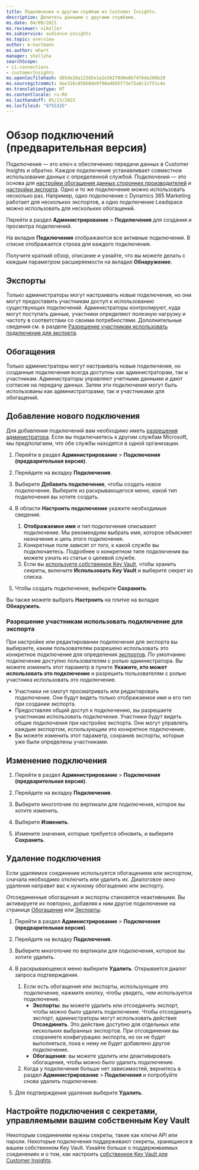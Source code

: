 ```yaml
---
title: Подключения к другим службам из Customer Insights.
description: Делитесь данными с другими службами.
ms.date: 04/09/2021
ms.reviewer: nikeller
ms.subservice: audience-insights
ms.topic: overview
author: m-hartmann
ms.author: mhart
manager: shellyha
searchScope:
- ci-connections
- customerInsights
ms.openlocfilehash: d85de28a12565e1a2e36278d0e8b74f6de286b20
ms.sourcegitcommit: 4ae316c856b8de0f08a4605f73e75a8c2cf51c4e
ms.translationtype: HT
ms.contentlocale: ru-RU
ms.lasthandoff: 05/13/2022
ms.locfileid: "8755325"
---
```

# <a name="connections-preview-overview"></a>Обзор подключений (предварительная версия)

Подключения — это ключ к обеспечению передачи данных в Customer Insights и обратно. Каждое подключение устанавливает совместное использование данных с определенной службой. Подключения — это основа для [настройки обогащения данных сторонних производителей](enrichment-hub.md) и [настройки экспорта](export-destinations.md). Одно и то же подключение можно использовать несколько раз. Например, одно подключение с Dynamics 365 Marketing работает для нескольких экспортов, а одно подключение Leadspace можно использовать для нескольких обогащений.

Перейти в раздел **Администрирование** > **Подключения** для создания и просмотра подключений.

На вкладке **Подключения** отображаются все активные подключения. В списке отображается строка для каждого подключения.

Получите краткий обзор, описание и узнайте, что вы можете делать с каждым параметром расширяемости на вкладке **Обнаружение**.

## <a name="exports"></a>Экспорты

Только администраторы могут настраивать новые подключения, но они могут предоставить участникам доступ к использованию существующих подключений. Администраторы контролируют, куда могут поступать данные, участники определяют полезную нагрузку и частоту в соответствии со своими потребностями. Дополнительные сведения см. в разделе [Разрешение участникам использовать подключение для экспорта](#allow-contributors-to-use-a-connection-for-exports).

## <a name="enrichments"></a>Обогащения

Только администраторы могут настраивать новые подключения, но созданные подключения всегда доступны как администраторам, так и участникам. Администраторы управляют учетными данными и дают согласие на передачу данных. Затем эти подключения могут быть использованы как администраторами, так и участниками для обогащений.

## <a name="add-a-new-connection"></a>Добавление нового подключения

Для добавления подключений вам необходимо иметь [разрешения администратора](permissions.md). Если вы подключаетесь к другим службам Microsoft, мы предполагаем, что обе службы находятся в одной организации.

1. Перейти в раздел **Администрирование** > **Подключения (предварительная версия)**.

1. Перейдите на вкладку **Подключения**.

1. Выберите **Добавить подключение**, чтобы создать новое подключение. Выберите из раскрывающегося меню, какой тип подключения вы хотите создать.

1. В области **Настроить подключение** укажите необходимые сведения.
   1. **Отображаемое имя** и тип подключения описывают подключение. Мы рекомендуем выбрать имя, которое объясняет назначение и цель этого подключения.
   1. Конкретные поля зависят от того, к какой службе вы подключаетесь. Подробнее о конкретном типе подключения вы можете узнать из статьи о целевой службе.
   1. Если вы [используете собственное Key Vault](use-azure-key-vault.md), чтобы хранить секреты, включите **Использовать Key Vault** и выберите секрет из списка.

1. Чтобы создать подключение, выберите **Сохранить**.

Вы также можете выбрать **Настроить** на плитке на вкладке **Обнаружить**.

### <a name="allow-contributors-to-use-a-connection-for-exports"></a>Разрешение участникам использовать подключение для экспорта

При настройке или редактировании подключения для экспорта вы выбираете, каким пользователям разрешено использовать это конкретное подключение для определения [экспортов](export-destinations.md). По умолчанию подключение доступно пользователям с ролью администратора. Вы можете изменить этот параметр в пункте **Укажите, кто может использовать это подключение** и разрешить пользователям с ролью участника использовать это подключение.

- Участники не смогут просматривать или редактировать подключение. Они будут видеть только отображаемое имя и его тип при создании экспорта.
- Предоставляя общий доступ к подключению, вы разрешаете участникам использовать подключение. Участники будут видеть общие подключения при настройке экспорта. Они могут управлять каждым экспортом, использующим это конкретное подключение.
- Вы можете изменить этот параметр, сохранив экспорты, которые уже были определены участниками.

## <a name="edit-a-connection"></a>Изменение подключения

1. Перейти в раздел **Администрирование** > **Подключения (предварительная версия)**.

1. Перейдите на вкладку **Подключения**.

1. Выберите многоточие по вертикали для подключения, которое вы хотите изменить.

1. Выберите **Изменить**.

1. Измените значения, которые требуется обновить, и выберите **Сохранить**.

## <a name="remove-a-connection"></a>Удаление подключения

Если удаляемое соединение используется обогащением или экспортом, сначала необходимо отключить или удалить их. Диалоговое окно удаления направит вас к нужному обогащению или экспорту.

Отсоединенные обогащения и экспорты становятся неактивными. Вы активируете их повторно, добавляя к ним другое подключение на странице [Обогащения](enrichment-hub.md) или [Экспорты](export-destinations.md).

1. Перейти в раздел **Администрирование** > **Подключения (предварительная версия)**.

1. Перейдите на вкладку **Подключения**.

1. Выберите многоточие по вертикали для подключения, которое вы хотите удалить.

1. В раскрывающемся меню выберите **Удалить**. Открывается диалог запроса подтверждения.

   1. Если есть обогащения или экспорты, использующие это подключение, нажмите кнопку, чтобы увидеть, чем используется подключение.
      - **Экспорты:** вы можете удалить или отсоединить экспорт, чтобы можно было удалить подключение. Чтобы отсоединить экспорт, администраторы могут использовать действие **Отсоединить**. Это действие доступно для отдельных или нескольких выбранных экспортов. При отсоединении вы сохраняете конфигурацию экспорта, но он не будет выполняться, пока к нему не будет добавлено другое подключение.
      - **Обогащения:** вы можете удалить или деактивировать обогащения, чтобы можно было удалить подключение.
   1. Когда у подключения больше нет зависимостей, вернитесь в раздел **Администрирование** > **Подключения** и попробуйте снова удалить подключение.

1. Для подтверждения удаления выберите **Удалить**.

## <a name="set-up-connections-with-secrets-managed-by-your-own-key-vault"></a>Настройте подключения с секретами, управляемыми вашим собственным Key Vault

Некоторым соединениям нужны секреты, такие как ключи API или пароли. Некоторые подключения поддерживают секреты, хранящиеся в вашем собственном Key Vault. Узнайте больше о поддерживаемых соединениях и о том, как настроить [собственное Key Vault для Customer Insights](use-azure-key-vault.md).
